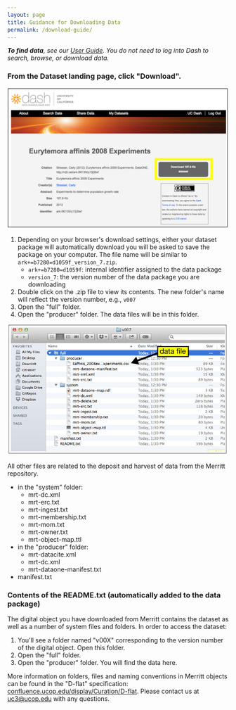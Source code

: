 ```yaml
---
layout: page
title: Guidance for Downloading Data
permalink: /download-guide/
---
```



_**To find data**, see our [User Guide](http://cdluc3.github.io/dash/user-guide). You do not need to log into Dash to search, browse, or download data._

### From the Dataset landing page, click "Download".

![landing page 2](https://raw.githubusercontent.com/CDLUC3/dash/gh-pages/images/userguide/landing2.jpg)

1. Depending on your browser's download settings, either your dataset package will automatically download you will be asked to save the package on your computer. The file name will be similar to ````ark+=b7280=d1059f_version_7.zip````.
   * ````ark+=b7280=d1059f````: internal identifier assigned to the data package
    * ````version_7````: the version number of the data package you are downloading
1. Double click on the .zip file to view its contents. The new folder's name will reflect the version number, e.g., ````v007```` 
1. Open the "full" folder.
1. Open the "producer" folder. The data files will be in this folder.

![files](https://raw.githubusercontent.com/CDLUC3/dash/gh-pages/images/userguide/files.jpg)

All other files are related to the deposit and harvest of data from the Merritt repository. 

  * in the "system" folder:
    * mrt-dc.xml
    * mrt-erc.txt
    * mrt-ingest.txt
    * mrt-membership.txt
    * mrt-mom.txt
    * mrt-owner.txt
    * mrt-object-map.ttl
  * in the "producer" folder:
    * mrt-datacite.xml
    * mrt-dc.xml
    * mrt-dataone-manifest.txt
  * manifest.txt

### Contents of the README.txt (automatically added to the data package)

The digital object you have downloaded from Merritt contains the dataset as well as a number of system files and folders. In order to access the dataset:

1. You'll see a folder named "v00X" corresponding to the version number of the digital object. Open this folder.
2. Open the "full" folder.
3. Open the "producer" folder. You will find the data here.

More information on folders, files and naming conventions in Merritt objects can be found in the "D-flat" specification: [confluence.ucop.edu/display/Curation/D-flat](https://confluence.ucop.edu/display/Curation/D-flat). Please contact us at uc3@ucop.edu with any questions. 





